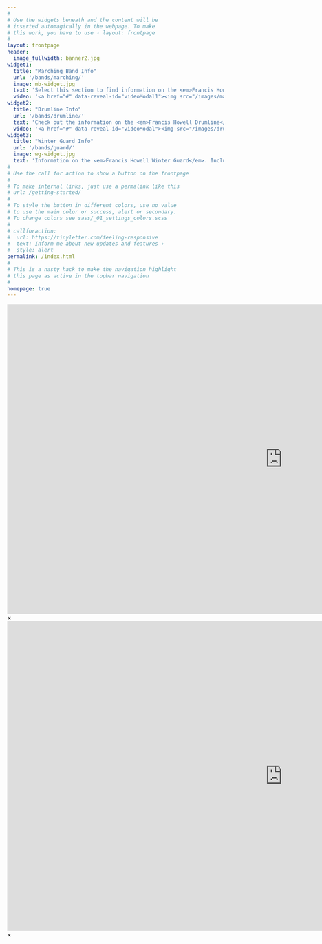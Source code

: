 ```yaml
---
#
# Use the widgets beneath and the content will be
# inserted automagically in the webpage. To make
# this work, you have to use › layout: frontpage
#
layout: frontpage
header:
  image_fullwidth: banner2.jpg
widget1:
  title: "Marching Band Info"
  url: '/bands/marching/'
  image: mb-widget.jpg
  text: 'Select this section to find information on the <em>Francis Howell Marching Band</em>. It will include infomation on schedule, eligibility, band camp, and upcoming events.'
  video: '<a href="#" data-reveal-id="videoModal1"><img src="/images/marching.png" width="302" height="182" alt=""/></a>'
widget2:
  title: "Drumline Info"
  url: '/bands/drumline/'
  text: 'Check out the information on the <em>Francis Howell Drumline</em>. Infomation includes schedule, eligibility, camps and events.'
  video: '<a href="#" data-reveal-id="videoModal"><img src="/images/drumline.png" width="302" height="182" alt=""/></a>'
widget3:
  title: "Winter Guard Info"
  url: '/bands/guard/'
  image: wg-widget.jpg
  text: 'Information on the <em>Francis Howell Winter Guard</em>. Includes information on schedule, eligibility, camps, and events. '
#
# Use the call for action to show a button on the frontpage
#
# To make internal links, just use a permalink like this
# url: /getting-started/
#
# To style the button in different colors, use no value
# to use the main color or success, alert or secondary.
# To change colors see sass/_01_settings_colors.scss
#
# callforaction:
#  url: https://tinyletter.com/feeling-responsive
#  text: Inform me about new updates and features ›
#  style: alert
permalink: /index.html
#
# This is a nasty hack to make the navigation highlight
# this page as active in the topbar navigation
#
homepage: true
---
```


<div id="videoModal1" class="reveal-modal large" data-reveal="">
  <div class="flex-video widescreen vimeo" style="display: block;">
    <iframe width="1280" height="720" src="http://www.youtube.com/embed/Pxw4wvZTcEY" frameborder="0" allowfullscreen></iframe>
  </div>
  <a class="close-reveal-modal">&#215;</a>
</div>
<div id="videoModal" class="reveal-modal large" data-reveal="">
  <div class="flex-video widescreen vimeo" style="display: block;">
    <iframe width="1280" height="720" src="http://www.youtube.com/embed/OPkQ7RzGX8Q" frameborder="0" allowfullscreen></iframe>
  </div>
  <a class="close-reveal-modal">&#215;</a>
</div>

